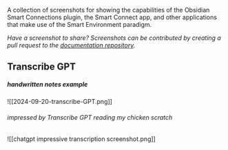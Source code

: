 A collection of screenshots for showing the capabilities of the Obsidian Smart Connections plugin, the Smart Connect app, and other applications that make use of the Smart Environment paradigm.

*Have a screenshot to share? Screenshots can be contributed by creating a pull request to the [documentation repository](https://github.com/brianpetro/Smart-Connections-Docs).* 

## Transcribe GPT
##### handwritten notes example
![[2024-09-20-transcribe-GPT.png]]

###### impressed by Transcribe GPT reading my chicken scratch
![[chatgpt impressive transcription screenshot.png]]